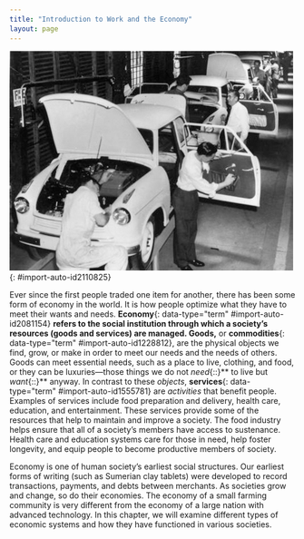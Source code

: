 ```yaml
---
title: "Introduction to Work and the Economy"
layout: page
---
```



<?chapter-toc label="Learning Objectives"?>

<?cnx.eoc class="section-summary" title="Section Summary"?>

<?cnx.eoc class="section-quiz" title="Section Quiz"?>

<?cnx.eoc class="short-answer" title="Short Answer"?>

<?cnx.eoc class="further-research" title="Further Research"?>

<?cnx.eoc class="references" title="References"?>

 ![A black and white photo of male assembly-line workers constructing cars is shown here.](../resources/Figure_18_00_01.jpg "Today, the jobs of these assembly-line workers are increasingly being eliminated as technology grows. (Photo courtesy of John Lloyd/flickr)"){: #import-auto-id2110825}

Ever since the first people traded one item for another, there has been some form of economy in the world. It is how people optimize what they have to meet their wants and needs. **Economy**{: data-type="term" #import-auto-id2081154} ****refers to the social institution through which a society’s resources (goods and services) are managed. Goods**,** or **commodities**{: data-type="term" #import-auto-id1228812}, are the physical objects we find, grow, or make in order to meet our needs and the needs of others. Goods can meet essential needs, such as a place to live, clothing, and food, or they can be luxuries—those things we do not *need*{::}** to live but *want*{::}** anyway. In contrast to these *objects*, **services**{: data-type="term" #import-auto-id1555781} are *activities* that benefit people. Examples of services include food preparation and delivery, health care, education, and entertainment. These services provide some of the resources that help to maintain and improve a society. The food industry helps ensure that all of a society’s members have access to sustenance. Health care and education systems care for those in need, help foster longevity, and equip people to become productive members of society.

Economy is one of human society’s earliest social structures. Our earliest forms of writing (such as Sumerian clay tablets) were developed to record transactions, payments, and debts between merchants. As societies grow and change, so do their economies. The economy of a small farming community is very different from the economy of a large nation with advanced technology. In this chapter, we will examine different types of economic systems and how they have functioned in various societies.


